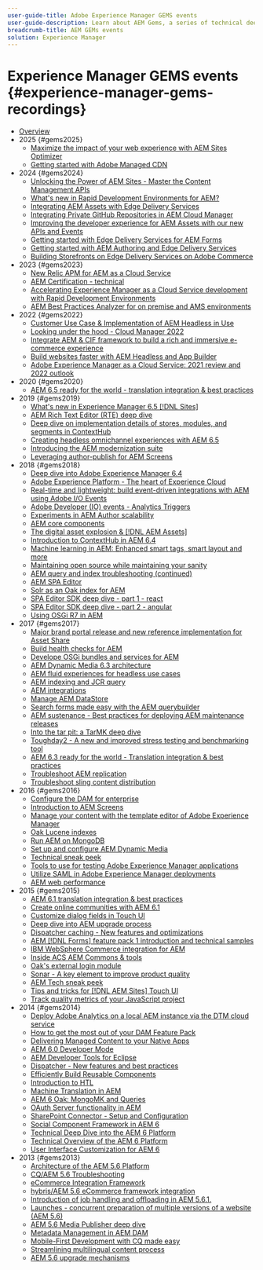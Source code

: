 ```yaml
---
user-guide-title: Adobe Experience Manager GEMS events
user-guide-description: Learn about AEM Gems, a series of technical deep dives delivered by Adobe Experience Manager experts.
breadcrumb-title: AEM GEMs events
solution: Experience Manager
---
```


# Experience Manager GEMS events {#experience-manager-gems-recordings}

+ [Overview](overview.md)
+ 2025 {#gems2025}
  + [Maximize the impact of your web experience with AEM Sites Optimizer](gems2025/maximize-impact-with-sites-optimizer.md)
  + [Getting started with Adobe Managed CDN](gems2025/getting-started-adobe-managed-cdn.md)
+ 2024 {#gems2024}
  + [Unlocking the Power of AEM Sites - Master the Content Management APIs](gems2024/content-management-apis.md)
  + [What's new in Rapid Development Environments for AEM?](gems2024/rapid-development-environment-news.md)
  + [Integrating AEM Assets with Edge Delivery Services](gems2024/edge-delivery-for-aem-assets.md)
  + [Integrating Private GitHub Repositories in AEM Cloud Manager](gems2024/private-github-for-aem-cloud-manager.md)
  + [Improving the developer experience for AEM Assets with our new APIs and Events](gems2024/improving-dev-experience-for-aem-assets-with-new-apis-and-events.md)
  + [Getting started with Edge Delivery Services for AEM Forms](gems2024/edge-delivery-for-aem-forms.md)
  + [Getting started with AEM Authoring and Edge Delivery Services](/help/experience-manager-gems/gems2024/aem-authoring-and-edge-delivery.md) 
  + [Building Storefronts on Edge Delivery Services on Adobe Commerce](/help/experience-manager-gems/gems2024/storefronts-on-edge-delivery-with-adobe-commerce.md)
+ 2023 {#gems2023}
  + [New Relic APM for AEM as a Cloud Service](gems2023/newrelic-apm-for-aem-cloud-service.md)
  + [AEM Certification - technical](gems2023/aem-certification-technical.md)
  + [Accelerating Experience Manager as a Cloud Service development with Rapid Development Environments](/help/experience-manager-gems/gems2023/rapid-development-environments.md)
  + [AEM Best Practices Analyzer for on premise and AMS environments](gems2023/aem-best-practices-analyzer.md)
+ 2022 {#gems2022}
  + [Customer Use Case & Implementation of AEM Headless in Use](gems2022/customer-use-case-and-implementation-of-aem-headless-in-use.md)
  + [Looking under the hood - Cloud Manager 2022](gems2022/looking-under-the-hood-cloud-manager-2022.md)
  + [Integrate AEM & CIF framework to build a rich and immersive e-commerce experience](gems2022/aem-and-cif-framework-integration.md)
  + [Build websites faster with AEM Headless and App Builder](gems2022/build-sites-faster-with-headless-and-appbuilder.md)
  + [Adobe Experience Manager as a Cloud Service: 2021 review and 2022 outlook](gems2022/aemcloudservice-2021-review-and-outlook.md)
+ 2020 {#gems2020}
  + [AEM 6.5 ready for the world - translation integration & best practices](gems2020/aem65-readyfortheworld-translationintegration-bestpractices.md)
+ 2019 {#gems2019}
  + [What's new in Experience Manager 6.5 [!DNL Sites]](gems2019/adobe-experience-manager-6-5-sites-whats-new.md)
  + [AEM Rich Text Editor (RTE) deep dive](gems2019/aem-rich-text-editor-rte-deep-dive1.md)
  + [Deep dive on implementation details of stores, modules, and segments in ContextHub](gems2019/contexthub-deep-dive.md)
  + [Creating headless omnichannel experiences with AEM 6.5](gems2019/creating-headless-omnichannel-experiences-with-aem-65.md)
  + [Introducing the AEM modernization suite](gems2019/introducing-the-aem-modernization-suite.md)
  + [Leveraging author-publish for AEM Screens](gems2019/leveraging-author-publish-for-aem-screens.md)
+ 2018 {#gems2018}
  + [Deep dive into Adobe Experience Manager 6.4](gems2018/aem-6-4-technical-sneak-peek.md)
  + [Adobe Experience Platform - The heart of Experience Cloud](gems2018/aem-acp.md)
  + [Real-time and lightweight: build event-driven integrations with AEM using Adobe I/O Events](gems2018/aem-adobe-io.md)
  + [Adobe Developer (IO) events - Analytics Triggers](gems2018/aem-analytics-triggers.md)
  + [Experiments in AEM Author scalability](gems2018/aem-author-scalability1.md)
  + [AEM core components](gems2018/aem-core-components.md)
  + [The digital asset explosion & [!DNL AEM Assets]](gems2018/aem-digital-asset-explosion.md)
  + [Introduction to ContextHub in AEM 6.4](gems2018/aem-intro-to-contexthub.md)
  + [Machine learning in AEM: Enhanced smart tags, smart layout and more](gems2018/aem-machine-learning.md)
  + [Maintaining open source while maintaining your sanity](gems2018/aem-maintaining-open-source.md)
  + [AEM query and index troubleshooting (continued)](gems2018/aem-query-and-index-troubleshooting2.md)
  + [AEM SPA Editor](gems2018/aem-spa-editor.md)
  + [Solr as an Oak index for AEM](gems2018/solr-as-an-oak-index-for-aem.md)
  + [SPA Editor SDK deep dive - part 1 - react](gems2018/spa-editor-sdk-deep-dive-react.md)
  + [SPA Editor SDK deep dive - part 2 - angular](gems2018/spa-editor-sdk-deep-dive-angular.md)
  + [Using OSGi R7 in AEM](gems2018/using-osgi-r7-in-aem.md)
+ 2017 {#gems2017}
  + [Major brand portal release and new reference implementation for Asset Share](gems2017/aem-brand-portal.md)
  + [Build health checks for AEM](gems2017/aem-building-health-checks-for-aem.md)
  + [Develope OSGi bundles and services for AEM](gems2017/aem-developing-osgi-bundles-services-for-aem.md)
  + [AEM Dynamic Media 6.3 architecture](gems2017/aem-dynamic-media-architecture.md)
  + [AEM fluid experiences for headless use cases](gems2017/aem-headless-usecases.md)
  + [AEM indexing and JCR query](gems2017/aem-indexing-jcr-query.md)
  + [AEM integrations](gems2017/aem-integrations.md)
  + [Manage AEM DataStore](gems2017/aem-managing-aem-datastore.md)
  + [Search forms made easy with the AEM querybuilder](gems2017/aem-search-forms-using-querybuilder.md)
  + [AEM sustenance - Best practices for deploying AEM maintenance releases](gems2017/aem-sustenance-best-practices-deploying-maintenance-releases.md)
  + [Into the tar pit: a TarMK deep dive](gems2017/aem-tarmk-deepdive.md)
  + [Toughday2 - A new and improved stress testing and benchmarking tool](gems2017/aem-toughday2-stress-testing-benchmarking-tool.md)
  + [AEM 6.3 ready for the world - Translation integration & best practices](gems2017/aem-translation-best-practices.md)
  + [Troubleshoot AEM replication](gems2017/aem-troubleshooting-aem-replication.md)
  + [Troubleshoot sling content distribution](gems2017/aem-troubleshooting-sling.md)
+ 2016 {#gems2016}
  + [Configure the DAM for enterprise](gems2016/aem-configuring-dam-for-enterprise.md)
  + [Introduction to AEM Screens](gems2016/aem-introduction-to-aem-screens.md)
  + [Manage your content with the template editor of Adobe Experience Manager](gems2016/aem-managing-content-with-template-editor.md)
  + [Oak Lucene indexes](gems2016/aem-oak-lucene-indexes.md)
  + [Run AEM on MongoDB](gems2016/aem-running-aem-on-mongodb.md)
  + [Set up and configure AEM Dynamic Media](gems2016/aem-setup-and-configure-aem-dynamic-media.md)
  + [Technical sneak peek](gems2016/aem-technical-sneak-peek.md)
  + [Tools to use for testing Adobe Experience Manager applications](gems2016/aem-testing-tools-for-aem-apps.md)
  + [Utilize SAML in Adobe Experience Manager deployments](gems2016/aem-utilizing-saml-in-aem-deployments.md)
  + [AEM web performance](gems2016/aem-web-performance.md)
+ 2015 {#gems2015}
  + [AEM 6.1 translation integration & best practices](gems2015/aem-6-1-translation-integration-and-best-practices.md)
  + [Create online communities with AEM 6.1](gems2015/aem-creating-online-communities-with-aem-6-1.md)
  + [Customize dialog fields in Touch UI](gems2015/aem-customizing-dialog-fields-in-touch-ui.md)
  + [Deep dive into AEM upgrade process](gems2015/aem-deep-dive-into-aem-upgrade-process.md)
  + [Dispatcher caching - New features and optimizations](gems2015/aem-dispatcher-caching-new-features-and-optimizations.md)
  + [AEM [!DNL Forms] feature pack 1 introduction and technical samples](gems2015/aem-forms-feature-pack-1-introduction-and-technical-samples.md)
  + [IBM WebSphere Commerce integration for AEM](gems2015/aem-ibm-websphere-commerce-integration-for-aem.md)
  + [Inside ACS AEM Commons & tools](gems2015/aem-inside-acs-aem-commons-and-tools.md)
  + [Oak's external login module](gems2015/aem-oak-external-login-module-authenticating-with-ldap-and-beyond.md)
  + [Sonar - A key element to improve product quality](gems2015/aem-sonar-a-key-element-to-improve-product-quality.md)
  + [AEM Tech sneak peek](gems2015/aem-tech-sneak-peek.md)
  + [Tips and tricks for [!DNL AEM Sites] Touch UI](gems2015/aem-tips-and-tricks-for-aem-sites-touch-ui.md)
  + [Track quality metrics of your JavaScript project](gems2015/aem-track-quality-metrics-of-your-javascript-project.md)
+ 2014 {#gems2014}
  + [Deploy Adobe Analytics on a local AEM instance via the DTM cloud service](gems2014/aem-adobe-analytics-dynamic-tag-management.md)
  + [How to get the most out of your DAM Feature Pack](gems2014/aem-dam-feature-pack.md)
  + [Delivering Managed Content to your Native Apps](gems2014/aem-delivering-managed-content-to-your-native-apps.md)
  + [AEM 6.0 Developer Mode](gems2014/aem-developer-mode.md)
  + [AEM Developer Tools for Eclipse](gems2014/aem-developer-tools-for-eclipse.md)
  + [Dispatcher - New features and best practices](gems2014/aem-dispatcher.md)
  + [Efficiently Build Reusable Components](gems2014/aem-efficiently-build-reusable-components.md)
  + [Introduction to HTL](gems2014/aem-introduction-to-htl.md)
  + [Machine Translation in AEM](gems2014/aem-machine-translation-in-aem.md)
  + [AEM 6 Oak: MongoMK and Queries](gems2014/aem-oak-mongomk-and-queries.md)
  + [OAuth Server functionality in AEM](gems2014/aem-oauth-server-functionality-in-aem.md)
  + [SharePoint Connector - Setup and Configuration](gems2014/aem-sharepoint-connector-setup-and-configuration.md)
  + [Social Component Framework in AEM 6](gems2014/aem-social-component-framework-in-aem-6.md)
  + [Technical Deep Dive into the AEM 6 Platform](gems2014/aem-technical-deep-dive-into-the-aem-6-platform.md)
  + [Technical Overview of the AEM 6 Platform](gems2014/aem-technical-overview-of-the-aem-6-platform.md)
  + [User Interface Customization for AEM 6](gems2014/aem-user-interface-customization-for-aem6.md)
+ 2013 {#gems2013}
  + [Architecture of the AEM 5.6 Platform](gems2013/aem-architecture-of-the-aem-5-6-platform.md)
  + [CQ/AEM 5.6 Troubleshooting](gems2013/aem-cq-aem-5-6-troubleshooting.md)
  + [eCommerce Integration Framework](gems2013/aem-ecommerce-integration-framework.md)
  + [hybris/AEM 5.6 eCommerce framework integration](gems2013/aem-hybris-ecommerce-framework-integration.md)
  + [Introduction of job handling and offloading in AEM 5.6.1.](gems2013/aem-job-handling-and-offloading.md)
  + [Launches - concurrent preparation of multiple versions of a website (AEM 5.6)](gems2013/aem-launches.md)
  + [AEM 5.6 Media Publisher deep dive](gems2013/aem-media-publisher-deep-dive.md)
  + [Metadata Management in AEM DAM](gems2013/aem-metadata-management-in-aem-dam.md)
  + [Mobile-First Development with CQ made easy](gems2013/aem-mobile-first-development-with-cq-made-easy.md)
  + [Streamlining multilingual content process](gems2013/aem-streamlining-multilingual-content-process.md)
  + [AEM 5.6 upgrade mechanisms](gems2013/aem-upgrade-mechanisms.md)

<!--
+ [Archive] {#archive}
    + [AEM 6 Oak: MongoMK and Queries](archive/aem-oak-mongomk-and-queries.md)
    + [Search forms made easy with the AEM querybuilder](archive/aem-search-forms-using-querybuilder.md)
    + [Deep Dive on implementation details of stores, modules and segments in ContextHub](archive/contexthub-deep-dive.md)
    + [AEM Web Performance](archive/aem-web-performance.md)
    + [AEM Query and Index Troubleshooting](archive/aem-query-and-index-troubleshooting.md)
    + [User Interface Customization for AEM 6](archive/aem-user-interface-customization-for-aem6.md)
    + [Technical Sneak Peek](archive/aem-technical-sneak-peek.md)
    + [Customizing Dialog Fields in Touch UI](archive/aem-customizing-dialog-fields-in-touch-ui.md)
    + [Building Health Checks for AEM](archive/aem-building-health-checks-for-aem.md)
    + [Running AEM on MongoDB](archive/aem-running-aem-on-mongodb.md)
    + [AEM 5.6 Media Publisher Deep Dive ](archive/aem-media-publisher-deep-dive.md)
    + [AEM Fluid Experiences for headless usecases](archive/aem-headless-usecases.md)
    + [The Digital Asset Explosion & AEM Assets](archive/aem-digital-asset-explosion.md)
    + [Introduction of Job Handling and Offloading in AEM 5.6.1. ](archive/aem-job-handling-and-offloading.md)
    + [Technical Overview of the AEM 6 Platform](archive/aem-technical-overview-of-the-aem-6-platform.md)
    + [Launches: concurrent preparation of multiple versions of a website (AEM 5.6) ](archive/aem-launches.md)
    + [Efficiently Build Reusable Components](archive/aem-efficiently-build-reusable-components.md)
    + [AEM Integrations - a solid foundation goes a long way](archive/aem-integrations.md)
    + [Dispatcher - New features and best practices](archive/aem-dispatcher.md)
    + [Adobe Experience Manager 6.5 Sites - What's New](archive/adobe-experience-manager-6-5-sites-whats-new.md)
    + [Oak's External Login Module - Authenticating with LDAP and Beyond](archive/aem-oak-external-login-module-authenticating-with-ldap-and-beyond.md)
    + [Troubleshooting AEM Replication](archive/aem-troubleshooting-aem-replication.md)
    + [Metadata Management in AEM DAM](archive/aem-metadata-management-in-aem-dam.md)
    + [AEM 6.5 Ready for the World - Translation Integration & Best Practices](archive/aem65-readyfortheworld-translationintegration-bestpractices.md)
    + [hybris/AEM 5.6 eCommerce framework integration](archive/aem-hybris-ecommerce-framework-integration.md)
    + [How to deploy Adobe Analytics on a local AEM instance by using the Dynamic Tag Management cloud service](archive/aem-adobe-analytics-dynamic-tag-management.md)
    + [eCommerce Integration Framework ](archive/aem-ecommerce-integration-framework.md)
    + [Real-time and lightweight: build event-driven integrations with AEM using Adobe I/O Events](archive/aem-adobe-io.md)
    + [AEM Tech Sneak Peek](archive/aem-tech-sneak-peek.md)
    + [AEM Rich Text Editor (RTE) Deep Dive](archive/aem-rich-text-editor-rte-deep-dive1.md)
    + [Deep dive into AEM upgrade process](archive/aem-deep-dive-into-aem-upgrade-process.md)
    + [AEM SPA Editor](archive/aem-spa-editor.md)
    + [MSM and Translation: Best Practices ](archive/aem-msm-and-translation-best-practices.md)
    + [AEM Indexing and JCR Query](archive/aem-indexing-jcr-query.md)
    + [IBM WebSphere Commerce Integration for AEM](archive/aem-ibm-websphere-commerce-integration-for-aem.md)
    + [Setup and Configure AEM Dynamic Media](archive/aem-setup-and-configure-aem-dynamic-media.md)
    + [Leveraging author-publish for AEM Screens](archive/leveraging-author-publish-for-aem-screens.md)
    + [Experiments in AEM Author Scalability](archive/aem-author-scalability1.md)
    + [Introduction to AEM Screens](archive/aem-introduction-to-aem-screens.md)
    + [Creating Headless Omnichannel Experiences with AEM 6.5](archive/creating-headless-omnichannel-experiences-with-aem-65.md)
    + [Developing OSGi Bundles and Services for AEM](archive/aem-developing-osgi-bundles-services-for-aem.md)
    + [Technical Deep Dive into the AEM 6 Platform](archive/aem-technical-deep-dive-into-the-aem-6-platform.md)
    + [Adobe Experience Platform - The Heart of Experience Cloud](archive/aem-acp.md)
    + [Social Component Framework in AEM 6](archive/aem-social-component-framework-in-aem-6.md)
    + [Mobile-First Development with CQ Made Easy](archive/aem-mobile-first-development-with-cq-made-easy.md)
    + [AEM Core Components](archive/aem-core-components.md)
    + [AEM SPA Editor](archive/jcr-aem-spa-editor.md)
    + [Major Brand Portal Release and new reference implementation for Asset Share](archive/aem-brand-portal.md)
    + [Utilizing SAML in Adobe Experience Manager deployments](archive/aem-utilizing-saml-in-aem-deployments.md)
    + [AEM 6.0 Developer Mode](archive/aem-developer-mode.md)
    + [AEM [!DNL Forms] Feature Pack 1 introduction and technical samples](archive/aem-forms-feature-pack-1-introduction-and-technical-samples.md)
    + [CQ/AEM 5.6 Troubleshooting](archive/aem-cq-aem-5-6-troubleshooting.md)
    + [AEM Dynamic Media 6.3 Architecture](archive/aem-dynamic-media-architecture.md)
    + [Inside ACS AEM Commons & Tools](archive/aem-inside-acs-aem-commons-and-tools.md)
    + [Creating online Communities with AEM 6.1](archive/aem-creating-online-communities-with-aem-6-1.md)
    + [OAuth Server functionality in AEM - Embrace Federation and unleash your REST APIs!](archive/aem-oauth-server-functionality-in-aem.md)
    + [Into the tar pit: a TarMK deep dive](archive/aem-tarmk-deepdive.md)
    + [Oak Lucene Indexes](archive/aem-oak-lucene-indexes.md)
    + [AEM Developer Tools for Eclipse](archive/aem-developer-tools-for-eclipse.md)
    + [Solr as an Oak index for AEM](archive/solr-as-an-oak-index-for-aem1.md)
    + [Toughday2 - A new and improved stress testing and benchmarking tool](archive/aem-toughday2-stress-testing-benchmarking-tool.md)
    + [Introduction to ContextHub in AEM 6.4](archive/aem-intro-to-contexthub.md)
    + [Configuring the DAM for Enterprise](archive/aem-configuring-dam-for-enterprise.md)
    + [Managing AEM DataStore](archive/aem-managing-aem-datastore.md)
    + [AEM Sustenance - Best Practices for deploying AEM Maintenance Releases](archive/aem-sustenance-best-practices-deploying-maintenance-releases.md)
    + [Maintaining Open Source While Maintaining Your Sanity](archive/aem-maintaining-open-source.md)
    + [SPA Editor SDK Deep Dive - Part 1 - React ](archive/spa-editor-sdk-deep-dive-react.md)
    + [Tools to use for testing Adobe Experience Manager applications](archive/aem-testing-tools-for-aem-apps.md)
    + [Machine Learning in AEM: Enhanced Smart Tags, Smart Layout and more](archive/aem-machine-learning.md)
    + [Tips and tricks for AEM Sites Touch UI](archive/aem-tips-and-tricks-for-aem-sites-touch-ui.md)
    + [Dispatcher Caching - New Features and Optimizations](archive/aem-dispatcher-caching-new-features-and-optimizations.md)
    + [How to get the most out of your DAM Feature Pack](archive/aem-dam-feature-pack.md)
    + [Troubleshooting Sling Content Distribution](archive/aem-troubleshooting-sling.md)
    + [Introduction to HTL](archive/aem-introduction-to-htl.md)
    + [Delivering Managed Content to your Native Apps](archive/aem-delivering-managed-content-to-your-native-apps.md)
    + [SharePoint Connector - Setup and Configuration](archive/aem-sharepoint-connector-setup-and-configuration.md)
    + [AEM 6.1 Translation Integration & Best Practices](archive/aem-6-1-translation-integration-and-best-practices.md)
    + [Managing your content with the template editor of Adobe Experience Manager](archive/aem-managing-content-with-template-editor.md)
    + [SPA Editor SDK Deep Dive - Part 2 - Angular](archive/spa-editor-sdk-deep-dive-angular.md)
    + [Sonar - A key element to improve product quality](archive/aem-sonar-a-key-element-to-improve-product-quality.md)
    + [AEM 6.3 Ready for the World - Translation Integration & Best Practices](archive/aem-translation-best-practices.md)
    + [AEM 5.6 upgrade mechanisms ](archive/aem-upgrade-mechanisms.md)
    + [Track quality metrics of your Javascript project](archive/aem-track-quality-metrics-of-your-javascript-project.md)
    + [Streamlining multilingual content process](archive/aem-streamlining-multilingual-content-process.md)
    + [Deep Dive into Adobe Experience Manager 6.4](archive/aem-6-4-technical-sneak-peek.md)
    + [Machine Translation in AEM](archive/aem-machine-translation-in-aem.md)
    + [Using OSGi R7 in AEM](archive/using-osgi-r7-in-aem.md)
    + [Architecture of the AEM 5.6 Platform](archive/aem-architecture-of-the-aem-5-6-platform.md)
    + [Adobe I/O Events - Analytics Triggers](archive/aem-analytics-triggers.md)
    + [Introducing the AEM Modernization Suite](archive/introducing-the-aem-modernization-suite.md)
    + [AEM Query and Index Troubleshooting](archive/aem-query-and-index-troubleshooting2.md)
-->

